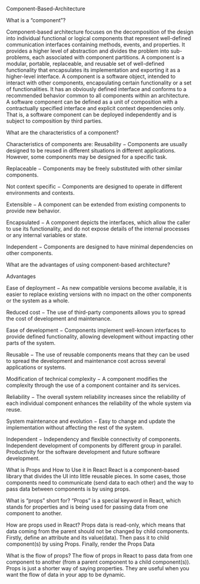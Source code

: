 Component-Based-Architecture

What is a “component”?

Component-based architecture focuses on the decomposition of the design into individual functional or logical components that represent well-defined communication interfaces containing methods, events, and properties. It provides a higher level of abstraction and divides the problem into sub-problems, each associated with component partitions. A component is a modular, portable, replaceable, and reusable set of well-defined functionality that encapsulates its implementation and exporting it as a higher-level interface. A component is a software object, intended to interact with other components, encapsulating certain functionality or a set of functionalities. It has an obviously defined interface and conforms to a recommended behavior common to all components within an architecture. A software component can be defined as a unit of composition with a contractually specified interface and explicit context dependencies only. That is, a software component can be deployed independently and is subject to composition by third parties.

What are the characteristics of a component?

Characteristics of components are: Reusability − Components are usually designed to be reused in different situations in different applications. However, some components may be designed for a specific task.

Replaceable − Components may be freely substituted with other similar components.

Not context specific − Components are designed to operate in different environments and contexts.

Extensible − A component can be extended from existing components to provide new behavior.

Encapsulated − A component depicts the interfaces, which allow the caller to use its functionality, and do not expose details of the internal processes or any internal variables or state.

Independent − Components are designed to have minimal dependencies on other components.

What are the advantages of using component-based architecture?

Advantages

Ease of deployment − As new compatible versions become available, it is easier to replace existing versions with no impact on the other components or the system as a whole.

Reduced cost − The use of third-party components allows you to spread the cost of development and maintenance.

Ease of development − Components implement well-known interfaces to provide defined functionality, allowing development without impacting other parts of the system.

Reusable − The use of reusable components means that they can be used to spread the development and maintenance cost across several applications or systems.

Modification of technical complexity − A component modifies the complexity through the use of a component container and its services.

Reliability − The overall system reliability increases since the reliability of each individual component enhances the reliability of the whole system via reuse.

System maintenance and evolution − Easy to change and update the implementation without affecting the rest of the system.

Independent − Independency and flexible connectivity of components. Independent development of components by different group in parallel. Productivity for the software development and future software development.

What is Props and How to Use it in React React is a component-based library that divides the UI into little reusable pieces. In some cases, those components need to communicate (send data to each other) and the way to pass data between components is by using props.

What is “props” short for? “Props” is a special keyword in React, which stands for properties and is being used for passing data from one component to another.

How are props used in React? Props data is read-only, which means that data coming from the parent should not be changed by child components. Firstly, define an attribute and its value(data). Then pass it to child component(s) by using Props. Finally, render the Props Data

What is the flow of props? The flow of props in React to pass data from one component to another (from a parent component to a child component(s)). Props is just a shorter way of saying properties. They are useful when you want the flow of data in your app to be dynamic.